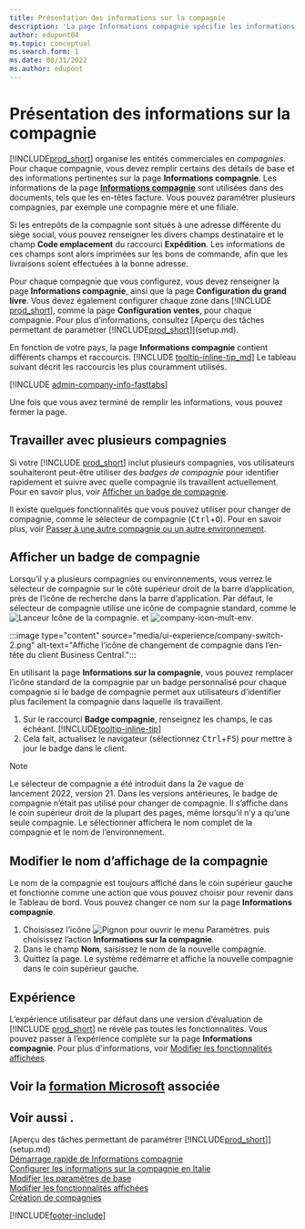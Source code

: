 ```yaml
---
title: Présentation des informations sur la compagnie
description: 'La page Informations compagnie spécifie les informations de base d’une entité commerciale, telles que le nom, les adresses et les informations d’expédition.'
author: edupont04
ms.topic: conceptual
ms.search.form: 1
ms.date: 08/31/2022
ms.author: edupont
---
```


# <a name="company-information-overview" />Présentation des informations sur la compagnie

[!INCLUDE[prod_short](includes/prod_short.md)] organise les entités commerciales en *compagnies*. Pour chaque compagnie, vous devez remplir certains des détails de base et des informations pertinentes sur la page **Informations compagnie**. Les informations de la page [**Informations compagnie**](https://businesscentral.dynamics.com/?page=1) sont utilisées dans des documents, tels que les en-têtes facture. Vous pouvez paramétrer plusieurs compagnies, par exemple une compagnie mère et une filiale.  

Si les entrepôts de la compagnie sont situés à une adresse différente du siège social, vous pouvez renseigner les divers champs destinataire et le champ **Code emplacement** du raccourci **Expédition**. Les informations de ces champs sont alors imprimées sur les bons de commande, afin que les livraisons soient effectuées à la bonne adresse.  

Pour chaque compagnie que vous configurez, vous devez renseigner la page **Informations compagnie**, ainsi que la page **Configuration du grand livre**. Vous devez également configurer chaque zone dans [!INCLUDE [prod_short](includes/prod_short.md)], comme la page **Configuration ventes**, pour chaque compagnie. Pour plus d’informations, consultez [Aperçu des tâches permettant de paramétrer [!INCLUDE[prod_short](includes/prod_short.md)]](setup.md).  

En fonction de votre pays, la page **Informations compagnie** contient différents champs et raccourcis. [!INCLUDE [tooltip-inline-tip_md](includes/tooltip-inline-tip_md.md)] Le tableau suivant décrit les raccourcis les plus couramment utilisés.

[!INCLUDE [admin-company-info-fasttabs](includes/admin-company-info-fasttabs.md)]

Une fois que vous avez terminé de remplir les informations, vous pouvez fermer la page.  

## <a name="working-with-multiple-companies" />Travailler avec plusieurs compagnies

Si votre [!INCLUDE [prod_short](includes/prod_short.md)] inclut plusieurs compagnies, vos utilisateurs souhaiteront peut-être utiliser des *badges de compagnie* pour identifier rapidement et suivre avec quelle compagnie ils travaillent actuellement. Pour en savoir plus, voir [Afficher un badge de compagnie](#badge).

Il existe quelques fonctionnalités que vous pouvez utiliser pour changer de compagnie, comme le sélecteur de compagnie (<kbd>Ctrl</kbd>+<kbd>O</kbd>). Pour en savoir plus, voir [Passer à une autre compagnie ou un autre environnement](ui-organization-switch.md).

## <a name="a-namebadgeadisplay-a-company-badge" /><a name="badge"></a>Afficher un badge de compagnie

Lorsqu’il y a plusieurs compagnies ou environnements, vous verrez le sélecteur de compagnie sur le côté supérieur droit de la barre d’application, près de l’icône de recherche dans la barre d’application. Par défaut, le sélecteur de compagnie utilise une icône de compagnie standard, comme le ![Lanceur Icône de la compagnie.](media/ui-experience/company-icon.png "Affiche l’icône de changement de compagnie utilisée lorsqu’il n’y a qu’un seul environnement") et ![company-icon-mult-env](media/ui-experience/company-icon-multi-env.png "Affiche l’icône de changement de compagnie utilisée lorsqu’il y a plusieurs environnements").

:::image type="content" source="media/ui-experience/company-switch-2.png" alt-text="Affiche l’icône de changement de compagnie dans l’en-tête du client Business Central.":::  

En utilisant la page **Informations sur la compagnie**, vous pouvez remplacer l’icône standard de la compagnie par un badge personnalisé pour chaque compagnie si le badge de compagnie permet aux utilisateurs d’identifier plus facilement la compagnie dans laquelle ils travaillent.

1. Sur le raccourci **Badge compagnie**, renseignez les champs, le cas échéant. [!INCLUDE[tooltip-inline-tip](includes/tooltip-inline-tip_md.md)]
2. Cela fait, actualisez le navigateur (sélectionnez <kbd>Ctrl</kbd>+<kbd>F5</kbd>) pour mettre à jour le badge dans le client.  

> [!NOTE]
> Le sélecteur de compagnie a été introduit dans la 2e vague de lancement 2022, version 21. Dans les versions antérieures, le badge de compagnie n’était pas utilisé pour changer de compagnie. Il s’affiche dans le coin supérieur droit de la plupart des pages, même lorsqu’il n’y a qu’une seule compagnie. Le sélectionner affichera le nom complet de la compagnie et le nom de l’environnement.

## <a name="change-company-display-name" />Modifier le nom d’affichage de la compagnie

Le nom de la compagnie est toujours affiché dans le coin supérieur gauche et fonctionne comme une action que vous pouvez choisir pour revenir dans le Tableau de bord. Vous pouvez changer ce nom sur la page **Informations compagnie**.

1. Choisissez l’icône ![Pignon pour ouvrir le menu Paramètres.](media/ui-experience/settings_icon_small.png) puis choisissez l’action **Informations sur la compagnie**.
2. Dans le champ **Nom**, saisissez le nom de la nouvelle compagnie.
3. Quittez la page. Le système redémarre et affiche la nouvelle compagnie dans le coin supérieur gauche.

## <a name="experience" />Expérience

L’expérience utilisateur par défaut dans une version d’évaluation de [!INCLUDE [prod_short](includes/prod_short.md)] ne révèle pas toutes les fonctionnalités. Vous pouvez passer à l’expérience complète sur la page **Informations compagnie**. Pour plus d'informations, voir [Modifier les fonctionnalités affichées](ui-experiences.md).  

## <a name="see-related-microsoft-trainingtrainingmodulescreate-new-companies-dynamics--business-central" />Voir la [formation Microsoft](/training/modules/create-new-companies-dynamics-365-business-central/) associée

## <a name="see-also" />Voir aussi .

[Aperçu des tâches permettant de paramétrer [!INCLUDE[prod_short](includes/prod_short.md)]](setup.md)  
[Démarrage rapide de Informations compagnie](quick-start-company-information.md)  
[Configurer les informations sur la compagnie en Italie](LocalFunctionality/Italy/how-to-set-up-company-information.md)  
[Modifier les paramètres de base](ui-change-basic-settings.md)  
[Modifier les fonctionnalités affichées](ui-experiences.md)  
[Création de compagnies](about-new-company.md)  

[!INCLUDE[footer-include](includes/footer-banner.md)]
